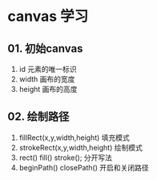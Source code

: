 # canvas 学习
## 01. 初始canvas
1. id 元素的唯一标识
2. width 画布的宽度
3. height 画布的高度
## 02. 绘制路径
1. fillRect(x,y,width,height)   填充模式
2. strokeRect(x,y,width,height) 绘制模式
3. rect() fill() stroke(); 分开写法
3. beginPath() closePath() 开启和关闭路径